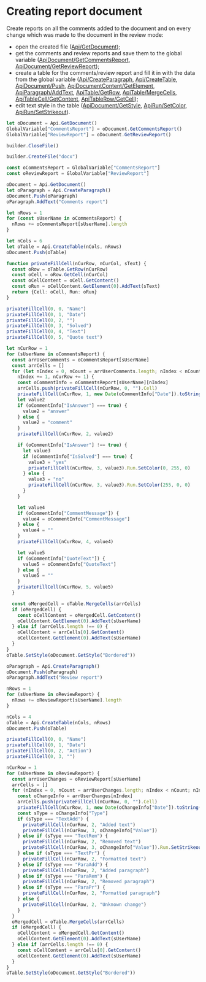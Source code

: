 # Creating report document

Create reports on all the comments added to the document and on every change which was made to the document in the review mode:

- open the created file ([Api/GetDocument](../usage-api/text-document-api/Api/Methods/GetDocument.md));
- get the comments and review reports and save them to the global variable ([ApiDocument/GetCommentsReport](../usage-api/text-document-api/ApiDocument/Methods/GetCommentsReport.md), [ApiDocument/GetReviewReport](../usage-api/text-document-api/ApiDocument/Methods/GetReviewReport.md));
- create a table for the comments/review report and fill it in with the data from the global variable ([Api/CreateParagraph](../usage-api/text-document-api/Api/Methods/CreateParagraph.md), [Api/CreateTable](../usage-api/text-document-api/Api/Methods/CreateTable.md), [ApiDocument/Push](../usage-api/text-document-api/ApiDocument/Methods/Push.md), [ApiDocumentContent/GetElement](../usage-api/text-document-api/ApiDocumentContent/Methods/GetElement.md), [ApiParagraph/AddText](../usage-api/text-document-api/ApiParagraph/Methods/AddText.md), [ApiTable/GetRow](../usage-api/text-document-api/ApiTable/Methods/GetRow.md), [ApiTable/MergeCells](../usage-api/text-document-api/ApiTable/Methods/MergeCells.md), [ApiTableCell/GetContent](../usage-api/text-document-api/ApiTableCell/Methods/GetContent.md), [ApiTableRow/GetCell](../usage-api/text-document-api/ApiTableRow/Methods/GetCell.md));
- edit text style in the table ([ApiDocument/GetStyle](../usage-api/text-document-api/ApiDocument/Methods/GetStyle.md), [ApiRun/SetColor](../usage-api/text-document-api/ApiRun/Methods/SetColor.md), [ApiRun/SetStrikeout](../usage-api/text-document-api/ApiRun/Methods/SetStrikeout.md)).

```ts document-builder={"document": {"url": "https://static.onlyoffice.com/assets/docs/samples/document_review_mode.docx"}, "documentType": "word", "editorConfig": {"customization": {"zoom": 60}}}
let oDocument = Api.GetDocument()
GlobalVariable["CommentsReport"] = oDocument.GetCommentsReport()
GlobalVariable["ReviewReport"] = oDocument.GetReviewReport()

builder.CloseFile()

builder.CreateFile("docx")

const oCommentsReport = GlobalVariable["CommentsReport"]
const oReviewReport = GlobalVariable["ReviewReport"]

oDocument = Api.GetDocument()
let oParagraph = Api.CreateParagraph()
oDocument.Push(oParagraph)
oParagraph.AddText("Comments report")

let nRows = 1
for (const sUserName in oCommentsReport) {
  nRows += oCommentsReport[sUserName].length
}

let nCols = 6
let oTable = Api.CreateTable(nCols, nRows)
oDocument.Push(oTable)

function privateFillCell(nCurRow, nCurCol, sText) {
  const oRow = oTable.GetRow(nCurRow)
  const oCell = oRow.GetCell(nCurCol)
  const oCellContent = oCell.GetContent()
  const oRun = oCellContent.GetElement(0).AddText(sText)
  return {Cell: oCell, Run: oRun}
}

privateFillCell(0, 0, "Name")
privateFillCell(0, 1, "Date")
privateFillCell(0, 2, "")
privateFillCell(0, 3, "Solved")
privateFillCell(0, 4, "Text")
privateFillCell(0, 5, "Quote text")

let nCurRow = 1
for (sUserName in oCommentsReport) {
  const arrUserComments = oCommentsReport[sUserName]
  const arrCells = []
  for (let nIndex = 0, nCount = arrUserComments.length; nIndex < nCount;
    nIndex += 1, nCurRow += 1) {
    const oCommentInfo = oCommentsReport[sUserName][nIndex]
    arrCells.push(privateFillCell(nCurRow, 0, "").Cell)
    privateFillCell(nCurRow, 1, new Date(oCommentInfo["Date"]).toString())
    let value2
    if (oCommentInfo["IsAnswer"] === true) {
      value2 = "answer"
    } else {
      value2 = "comment"
    }
    privateFillCell(nCurRow, 2, value2)

    if (oCommentInfo["IsAnswer"] !== true) {
      let value3
      if (oCommentInfo["IsSolved"] === true) {
        value3 = "yes"
        privateFillCell(nCurRow, 3, value3).Run.SetColor(0, 255, 0)
      } else {
        value3 = "no"
        privateFillCell(nCurRow, 3, value3).Run.SetColor(255, 0, 0)
      }
    }

    let value4
    if (oCommentInfo["CommentMessage"]) {
      value4 = oCommentInfo["CommentMessage"]
    } else {
      value4 = ""
    }
    privateFillCell(nCurRow, 4, value4)

    let value5
    if (oCommentInfo["QuoteText"]) {
      value5 = oCommentInfo["QuoteText"]
    } else {
      value5 = ""
    }
    privateFillCell(nCurRow, 5, value5)
  }

  const oMergedCell = oTable.MergeCells(arrCells)
  if (oMergedCell) {
    const oCellContent = oMergedCell.GetContent()
    oCellContent.GetElement(0).AddText(sUserName)
  } else if (arrCells.length !== 0) {
    oCellContent = arrCells[0].GetContent()
    oCellContent.GetElement(0).AddText(sUserName)
  }
}
oTable.SetStyle(oDocument.GetStyle("Bordered"))

oParagraph = Api.CreateParagraph()
oDocument.Push(oParagraph)
oParagraph.AddText("Review report")

nRows = 1
for (sUserName in oReviewReport) {
  nRows += oReviewReport[sUserName].length
}

nCols = 4
oTable = Api.CreateTable(nCols, nRows)
oDocument.Push(oTable)

privateFillCell(0, 0, "Name")
privateFillCell(0, 1, "Date")
privateFillCell(0, 2, "Action")
privateFillCell(0, 3, "")

nCurRow = 1
for (sUserName in oReviewReport) {
  const arrUserChanges = oReviewReport[sUserName]
  arrCells = []
  for (nIndex = 0, nCount = arrUserChanges.length; nIndex < nCount; nIndex += 1, nCurRow += 1) {
    const oChangeInfo = arrUserChanges[nIndex]
    arrCells.push(privateFillCell(nCurRow, 0, "").Cell)
    privateFillCell(nCurRow, 1, new Date(oChangeInfo["Date"]).toString())
    const sType = oChangeInfo["Type"]
    if (sType === "TextAdd") {
      privateFillCell(nCurRow, 2, "Added text")
      privateFillCell(nCurRow, 3, oChangeInfo["Value"])
    } else if (sType === "TextRem") {
      privateFillCell(nCurRow, 2, "Removed text")
      privateFillCell(nCurRow, 3, oChangeInfo["Value"]).Run.SetStrikeout(true)
    } else if (sType === "TextPr") {
      privateFillCell(nCurRow, 2, "Formatted text")
    } else if (sType === "ParaAdd") {
      privateFillCell(nCurRow, 2, "Added paragraph")
    } else if (sType === "ParaRem") {
      privateFillCell(nCurRow, 2, "Removed paragraph")
    } else if (sType === "ParaPr") {
      privateFillCell(nCurRow, 2, "Formatted paragraph")
    } else {
      privateFillCell(nCurRow, 2, "Unknown change")
    }
  }
  oMergedCell = oTable.MergeCells(arrCells)
  if (oMergedCell) {
    oCellContent = oMergedCell.GetContent()
    oCellContent.GetElement(0).AddText(sUserName)
  } else if (arrCells.length !== 0) {
    const oCellContent = arrCells[0].GetContent()
    oCellContent.GetElement(0).AddText(sUserName)
  }
}
oTable.SetStyle(oDocument.GetStyle("Bordered"))
```
